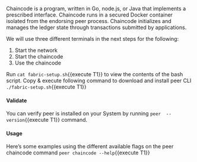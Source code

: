 Chaincode is a program, written in Go, node.js, or Java that implements a prescribed interface. Chaincode runs in a secured Docker container isolated from the endorsing peer process. Chaincode initializes and manages the ledger state through transactions submitted by applications.

We will use three different terminals in the next steps for the following:
1. Start the network
2. Start the chaincode
3. Use the chaincode


Run `cat fabric-setup.sh`{{execute T1}} to view the contents of the bash script. Copy & execute following command to download and install peer CLI `./fabric-setup.sh`{{execute T1}}

#### Validate
You can verify peer is installed on your System by running `peer  --version`{{execute T1}} command.

#### Usage
Here’s some examples using the different available flags on the peer chaincode command `peer chaincode --help`{{execute T1}}

